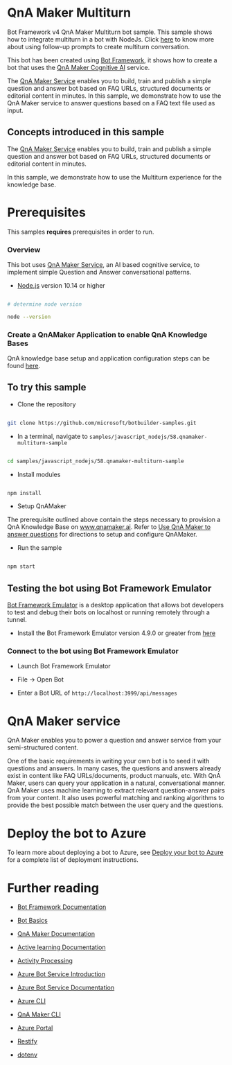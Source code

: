 
# QnA Maker Multiturn



Bot Framework v4 QnA Maker Multiturn bot sample. This sample shows how to integrate multiturn in a bot with NodeJs. Click [here][72] to know more about using follow-up prompts to create multiturn conversation.



This bot has been created using [Bot Framework](https://dev.botframework.com), it shows how to create a bot that uses the [QnA Maker Cognitive AI](https://www.qnamaker.ai) service.



The [QnA Maker Service](https://www.qnamaker.ai) enables you to build, train and publish a simple question and answer bot based on FAQ URLs, structured documents or editorial content in minutes. In this sample, we demonstrate how to use the QnA Maker service to answer questions based on a FAQ text file used as input.



## Concepts introduced in this sample

The [QnA Maker Service][19] enables you to build, train and publish a simple question and answer bot based on FAQ URLs, structured documents or editorial content in minutes.

In this sample, we demonstrate how to use the Multiturn experience for the knowledge base.



# Prerequisites



This samples **requires** prerequisites in order to run.



### Overview



This bot uses [QnA Maker Service](https://www.qnamaker.ai), an AI based cognitive service, to implement simple Question and Answer conversational patterns.



-  [Node.js](https://nodejs.org) version 10.14 or higher



```bash

# determine node version

node --version

```



### Create a QnAMaker Application to enable QnA Knowledge Bases



QnA knowledge base setup and application configuration steps can be found [here](https://aka.ms/qna-instructions).



## To try this sample



- Clone the repository



```bash

git clone https://github.com/microsoft/botbuilder-samples.git

```



- In a terminal, navigate to `samples/javascript_nodejs/58.qnamaker-multiturn-sample`



```bash

cd samples/javascript_nodejs/58.qnamaker-multiturn-sample

```



- Install modules



```bash

npm install

```



- Setup QnAMaker



The prerequisite outlined above contain the steps necessary to provision a QnA Knowledge Base on www.qnamaker.ai. Refer to [Use QnA Maker to answer questions][41] for directions to setup and configure QnAMaker.



- Run the sample



```bash

npm start

```



## Testing the bot using Bot Framework Emulator



[Bot Framework Emulator](https://github.com/microsoft/botframework-emulator) is a desktop application that allows bot developers to test and debug their bots on localhost or running remotely through a tunnel.



- Install the Bot Framework Emulator version 4.9.0 or greater from [here](https://github.com/Microsoft/BotFramework-Emulator/releases)



### Connect to the bot using Bot Framework Emulator



- Launch Bot Framework Emulator

- File -> Open Bot

- Enter a Bot URL of `http://localhost:3999/api/messages`



# QnA Maker service

QnA Maker enables you to power a question and answer service from your semi-structured content.



One of the basic requirements in writing your own bot is to seed it with questions and answers. In many cases, the questions and answers already exist in content like FAQ URLs/documents, product manuals, etc. With QnA Maker, users can query your application in a natural, conversational manner. QnA Maker uses machine learning to extract relevant question-answer pairs from your content. It also uses powerful matching and ranking algorithms to provide the best possible match between the user query and the questions.



# Deploy the bot to Azure

To learn more about deploying a bot to Azure, see [Deploy your bot to Azure][40] for a complete list of deployment instructions.



# Further reading

-  [Bot Framework Documentation][20]

-  [Bot Basics][32]

-  [QnA Maker Documentation][23]

-  [Active learning Documentation][50]

-  [Activity Processing][25]

-  [Azure Bot Service Introduction][21]

-  [Azure Bot Service Documentation][22]

-  [Azure CLI][7]

-  [QnA Maker CLI][24]

-  [Azure Portal][10]

-  [Restify][30]

-  [dotenv][31]



[1]: https://dev.botframework.com

[4]: https://nodejs.org

[5]: https://github.com/microsoft/botframework-emulator

[6]: https://github.com/Microsoft/BotFramework-Emulator/releases

[7]: https://docs.microsoft.com/en-us/cli/azure/?view=azure-cli-latest

[8]: https://docs.microsoft.com/en-us/cli/azure/install-azure-cli?view=azure-cli-latest

[9]: https://github.com/Microsoft/botbuilder-tools/tree/master/packages/MSBot

[10]: https://portal.azure.com

[19]: https://www.qnamaker.ai

[20]: https://docs.botframework.com

[21]: https://docs.microsoft.com/en-us/azure/bot-service/bot-service-overview-introduction?view=azure-bot-service-4.0

[22]: https://docs.microsoft.com/en-us/azure/bot-service/?view=azure-bot-service-4.0

[23]: https://docs.microsoft.com/en-us/azure/cognitive-services/qnamaker/overview/overview

[24]: https://github.com/Microsoft/botbuilder-tools/tree/master/packages/QnAMaker

[25]: https://docs.microsoft.com/en-us/azure/bot-service/bot-builder-concept-activity-processing?view=azure-bot-service-4.0

[30]: https://www.npmjs.com/package/restify

[31]: https://www.npmjs.com/package/dotenv

[32]: https://docs.microsoft.com/en-us/azure/bot-service/bot-builder-basics?view=azure-bot-service-4.0

[40]: https://aka.ms/azuredeployment

[50]: https://docs.microsoft.com/en-us/azure/cognitive-services/qnamaker/how-to/improve-knowledge-base

[51]: https://docs.microsoft.com/en-us/azure/cognitive-services/qnamaker/how-to/multiturn-conversation



[41]: https://docs.microsoft.com/en-us/azure/bot-service/bot-builder-howto-qna?view=azure-bot-service-4.0&tabs=cs

[71]: https://docs.microsoft.com/en-us/azure/cognitive-services/qnamaker/how-to/improve-knowledge-base

[72]: https://docs.microsoft.com/en-us/azure/cognitive-services/qnamaker/how-to/multiturn-conversation
